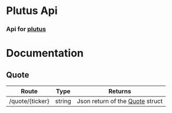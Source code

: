 # Plutus Api
### Api for [plutus](https://github.com/torbenconto/plutus)

# Documentation
## Quote
| Route           | Type | Returns                                                                                                 |
|-----------------| --- |---------------------------------------------------------------------------------------------------------|
| /quote/{ticker} | string | Json return of the [Quote](https://github.com/torbenconto/plutus/blob/master/quote/quote.go#L14) struct |


